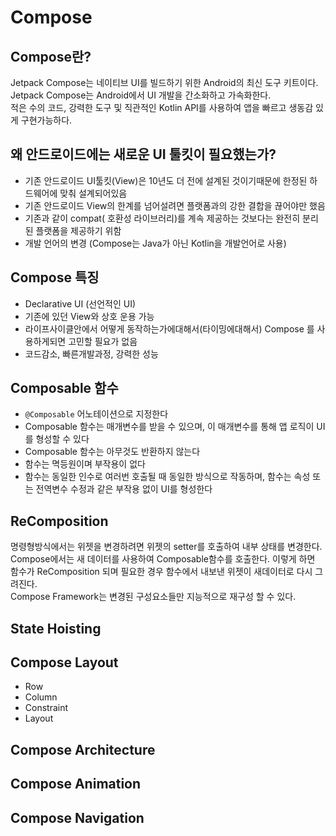 # Compose

## Compose란?
Jetpack Compose는 네이티브 UI를 빌드하기 위한 Android의 최신 도구 키트이다.   
Jetpack Compose는 Android에서 UI 개발을 간소화하고 가속화한다.   
적은 수의 코드, 강력한 도구 및 직관적인 Kotlin API를 사용하여 앱을 빠르고 생동감 있게 구현가능하다.  


## 왜 안드로이드에는 새로운 UI 툴킷이 필요했는가?
- 기존 안드로이드 UI툴킷(View)은 10년도 더 전에 설계된 것이기때문에 한정된 하드웨어에 맞춰 설계되어있음
- 기존 안드로이드 View의 한계를 넘어설려면 플랫폼과의 강한 결합을 끊어야만 했음
- 기존과 같이 compat( 호환성 라이브러리)를 계속 제공하는 것보다는 완전히 분리된 플랫폼을 제공하기 위함
- 개발 언어의 변경 (Compose는 Java가 아닌 Kotlin을 개발언어로 사용)
    

## Compose 특징
- Declarative UI (선언적인 UI)
- 기존에 있던 View와 상호 운용 가능
- 라이프사이클안에서 어떻게 동작하는가에대해서(타이밍에대해서) Compose 를 사용하게되면 고민할 필요가 없음
- 코드감소, 빠른개발과정, 강력한 성능


## Composable 함수
- `@Composable` 어노테이션으로 지정한다
- Composable 함수는 매개변수를 받을 수 있으며, 이 매개변수를 통해 앱 로직이 UI를 형성할 수 있다
- Composable 함수는 아무것도 반환하지 않는다
- 함수는 멱등원이며 부작용이 없다
- 함수는 동일한 인수로 여러번 호출될 때 동일한 방식으로 작동하며, 함수는 속성 또는 전역변수 수정과 같은 부작용 없이 UI를 형성한다

## ReComposition
명령형방식에서는 위젯을 변경하려면 위젯의 setter를 호출하여 내부 상태를 변경한다.  
Compose에서는 새 데이터를 사용하여 Composable함수를 호출한다. 이렇게 하면 함수가 ReComposition 되며 필요한 경우 함수에서 내보낸 위젯이 새데이터로 다시 그려진다.   
Compose Framework는 변경된 구성요소들만 지능적으로 재구성 할 수 있다.  

## State Hoisting

## Compose Layout
- Row
- Column
- Constraint
- Layout


## Compose Architecture



## Compose Animation




## Compose Navigation







